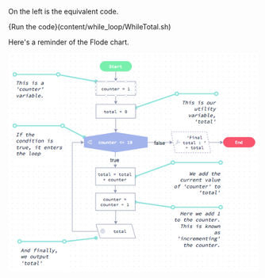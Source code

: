 On the left is the equivalent code.

{Run the code}(content/while_loop/WhileTotal.sh)

Here's a reminder of the Flode chart.

![](2-loops/utility.png)